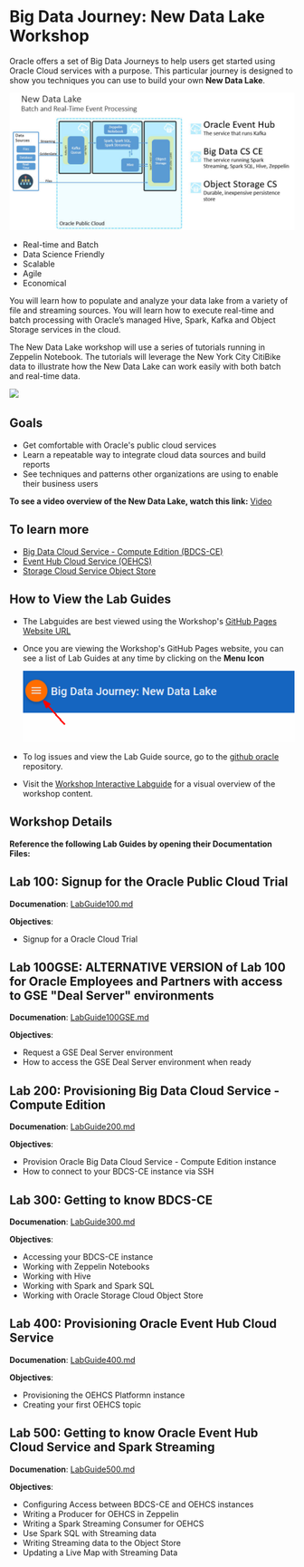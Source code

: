 
# Big Data Journey: New Data Lake Workshop
Oracle offers a set of Big Data Journeys to help users get started using Oracle Cloud services with a purpose. This particular journey is designed to show you techniques you can use to build your own **New Data Lake**.


![](images/snap0012028.jpg) 

- Real-time and Batch
- Data Science Friendly
- Scalable
- Agile
- Economical


You will learn how to populate and analyze your data lake from a variety of file and streaming sources. You will learn how to execute real-time and batch processing with Oracle’s managed Hive, Spark, Kafka and Object Storage services in the cloud.

The New Data Lake workshop will use a series of tutorials running in Zeppelin Notebook.  The tutorials will leverage the New York City CitiBike data to illustrate how the New Data Lake can work easily with both batch and real-time data.

![](images/500/DemoLiveMap.gif) 

## Goals

 - Get comfortable with Oracle's public cloud services
 - Learn a repeatable way to integrate cloud data sources and build reports
 - See techniques and patterns other organizations are using to enable their business users

**To see a video overview of the New Data Lake, watch this link:** [Video](http://www.youtube.com/embed/Sj-PlJ-w1jA?rel=0?iframe=true&width=680&height=450)

## To learn more
 - [Big Data Cloud Service - Compute Edition (BDCS-CE)](https://cloud.oracle.com/big-data-compute-edition)
 - [Event Hub Cloud Service (OEHCS)](https://cloud.oracle.com/en_US/event-hub)
 - [Storage Cloud Service Object Store](https://cloud.oracle.com/en_US/storage)

      
## How to View the Lab Guides

- The Labguides are best viewed using the Workshop's [GitHub Pages Website URL](https://oracle.github.io/learning-library/workshops/journey2-new-data-lake/) 

- Once you are viewing the Workshop's GitHub Pages website, you can see a list of Lab Guides at any time by clicking on the **Menu Icon**

    ![](images/WorkshopMenu.png)  

- To log issues and view the Lab Guide source, go to the [github oracle](https://github.com/oracle/learning-library/tree/master/workshops/journey2-new-data-lake) repository.

- Visit the [Workshop Interactive Labguide](http://launch.oracle.com/?cloudnative) for a visual overview of the workshop content. 




## Workshop Details

**Reference the following Lab Guides by opening their Documentation Files:**

## Lab 100: Signup for the Oracle Public Cloud Trial

**Documenation**: [LabGuide100.md](LabGuide100.md)

**Objectives**:

- Signup for a Oracle Cloud Trial

## Lab 100GSE: ALTERNATIVE VERSION of Lab 100 for Oracle Employees and Partners with access to GSE "Deal Server" environments

**Documenation**: [LabGuide100GSE.md](LabGuide100GSE.md)

**Objectives**:

- Request a GSE Deal Server environment
- How to access the GSE Deal Server environment when ready

## Lab 200: Provisioning Big Data Cloud Service - Compute Edition

**Documenation**: [LabGuide200.md](LabGuide200.md)

**Objectives**:

- Provision Oracle Big Data Cloud Service - Compute Edition instance
- How to connect to your BDCS-CE instance via SSH

## Lab 300: Getting to know BDCS-CE

**Documenation**: [LabGuide300.md](LabGuide300.md)

**Objectives**:

- Accessing your BDCS-CE instance
- Working with Zeppelin Notebooks
- Working with Hive
- Working with Spark and Spark SQL
- Working with Oracle Storage Cloud Object Store

## Lab 400:  Provisioning Oracle Event Hub Cloud Service

**Documenation**: [LabGuide400.md](LabGuide400.md)

**Objectives**:

- Provisioning the OEHCS Platformn instance
- Creating your first OEHCS topic

## Lab 500:  Getting to know Oracle Event Hub Cloud Service and Spark Streaming

**Documenation**: [LabGuide500.md](LabGuide500.md)

**Objectives**:

- Configuring Access between BDCS-CE and OEHCS instances
- Writing a Producer for OEHCS in Zeppelin
- Writing a Spark Streaming Consumer for OEHCS
- Use Spark SQL with Streaming data
- Writing Streaming data to the Object Store
- Updating a Live Map with Streaming Data
